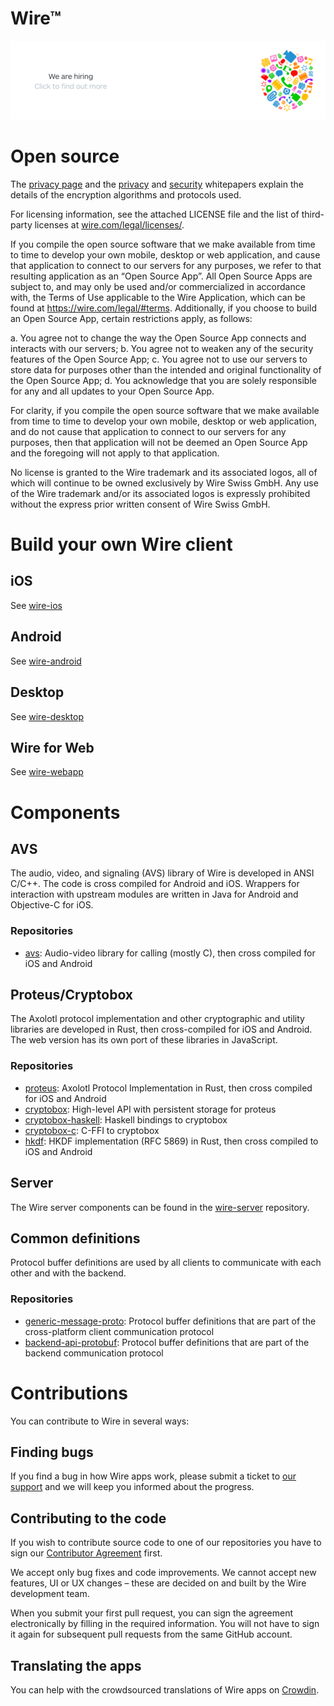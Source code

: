 # Wire™

[![Wire logo](https://github.com/wireapp/wire/blob/master/assets/header-small.png?raw=true)](https://wire.com/jobs/)

# Open source

The [privacy page](https://wire.com/privacy/) and the [privacy](https://wire-docs.wire.com/download/Wire+Privacy+Whitepaper.pdf) and [security](https://wire-docs.wire.com/download/Wire+Security+Whitepaper.pdf) whitepapers explain the details of the encryption algorithms and protocols used.

For licensing information, see the attached LICENSE file and the list of third-party licenses at [wire.com/legal/licenses/](https://wire.com/legal/licenses/).

If you compile the open source software that we make available from time to time to develop your own mobile, desktop or web application, and cause that application to connect to our servers for any purposes, we refer to that resulting application as an “Open Source App”.  All Open Source Apps are subject to, and may only be used and/or commercialized in accordance with, the Terms of Use applicable to the Wire Application, which can be found at https://wire.com/legal/#terms.  Additionally, if you choose to build an Open Source App, certain restrictions apply, as follows:

a. You agree not to change the way the Open Source App connects and interacts with our servers; b. You agree not to weaken any of the security features of the Open Source App; c. You agree not to use our servers to store data for purposes other than the intended and original functionality of the Open Source App; d. You acknowledge that you are solely responsible for any and all updates to your Open Source App. 

For clarity, if you compile the open source software that we make available from time to time to develop your own mobile, desktop or web application, and do not cause that application to connect to our servers for any purposes, then that application will not be deemed an Open Source App and the foregoing will not apply to that application.

No license is granted to the Wire trademark and its associated logos, all of which will continue to be owned exclusively by Wire Swiss GmbH. Any use of the Wire trademark and/or its associated logos is expressly prohibited without the express prior written consent of Wire Swiss GmbH.

# Build your own Wire client

## iOS
See [wire-ios](https://github.com/wireapp/wire-ios)

## Android
See [wire-android](https://github.com/wireapp/wire-android)

## Desktop
See [wire-desktop](https://github.com/wireapp/wire-desktop)

## Wire for Web
See [wire-webapp](https://github.com/wireapp/wire-webapp)

# Components

## AVS

The audio, video, and signaling (AVS) library of Wire is developed in ANSI C/C++. The code is cross compiled for Android and iOS. Wrappers for interaction with upstream modules are written in Java for Android and Objective-C for iOS.

### Repositories

- [avs](https://github.com/wireapp/avs): Audio-video library for calling (mostly C), then cross compiled for iOS and Android

## Proteus/Cryptobox

The Axolotl protocol implementation and other cryptographic and utility libraries are developed in Rust, then cross-compiled for iOS and Android. The web version has its own port of these libraries in JavaScript.

### Repositories

- [proteus](https://github.com/wireapp/proteus): Axolotl Protocol Implementation in Rust, then cross compiled for iOS and Android
- [cryptobox](https://github.com/wireapp/cryptobox): High-level API with persistent storage for proteus
- [cryptobox-haskell](https://github.com/wireapp/cryptobox-haskell): Haskell bindings to cryptobox
- [cryptobox-c](https://github.com/wireapp/cryptobox-c): C-FFI to cryptobox 
- [hkdf](https://github.com/wireapp/hkdf): HKDF implementation (RFC 5869) in Rust, then cross compiled to iOS and Android

## Server

The Wire server components can be found in the [wire-server](https://github.com/wireapp/wire-server) repository.

## Common definitions

Protocol buffer definitions are used by all clients to communicate with each other and with the backend.

### Repositories

- [generic-message-proto](https://github.com/wireapp/generic-message-proto): Protocol buffer definitions that are part of the cross-platform client communication protocol
- [backend-api-protobuf](https://github.com/wireapp/backend-api-protobuf): Protocol buffer definitions that are part of the backend communication protocol 

# Contributions

You can contribute to Wire in several ways:

## Finding bugs

If you find a bug in how Wire apps work, please submit a ticket to [our support](https://wire.com/support) and we will keep you informed about the progress.

## Contributing to the code

If you wish to contribute source code to one of our repositories you have to sign our [Contributor Agreement](https://github.com/wireapp/wire/raw/master/assets/Wire%20Contributor%20Agreement.pdf) first.

We accept only bug fixes and code improvements. We cannot accept new features, UI or UX changes – these are decided on and built by the Wire development team.

When you submit your first pull request, you can sign the agreement electronically by filling in the required information. You will not have to sign it again for subsequent pull requests from the same GitHub account.

## Translating the apps

You can help with the crowdsourced translations of Wire apps on [Crowdin](https://crowdin.com/projects/wire).


